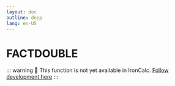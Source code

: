```yaml
---
layout: doc
outline: deep
lang: en-US
---
```


# FACTDOUBLE

::: warning
🚧 This function is not yet available in IronCalc.
[Follow development here](https://github.com/ironcalc/IronCalc/labels/Functions)
:::